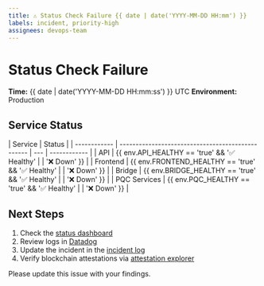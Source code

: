 ```yaml
---
title: ⚠️ Status Check Failure {{ date | date('YYYY-MM-DD HH:mm') }}
labels: incident, priority-high
assignees: devops-team
---
```


# Status Check Failure

**Time:** {{ date | date('YYYY-MM-DD HH:mm:ss') }} UTC
**Environment:** Production

## Service Status

| Service      | Status                                            |
| ------------ | ------------------------------------------------- | --- | ------------ |
| API          | {{ env.API_HEALTHY == 'true' && '✅ Healthy'      |     | '❌ Down' }} |
| Frontend     | {{ env.FRONTEND_HEALTHY == 'true' && '✅ Healthy' |     | '❌ Down' }} |
| Bridge       | {{ env.BRIDGE_HEALTHY == 'true' && '✅ Healthy'   |     | '❌ Down' }} |
| PQC Services | {{ env.PQC_HEALTHY == 'true' && '✅ Healthy'      |     | '❌ Down' }} |

## Next Steps

1. Check the [status dashboard](https://status.zkvote.io)
2. Review logs in [Datadog](https://app.datadoghq.com/dashboard/zkVote)
3. Update the incident in the [incident log](https://github.com/zkvote/ops-handbook/incidents)
4. Verify blockchain attestations via [attestation explorer](https://attestations.zkvote.io)

Please update this issue with your findings.
